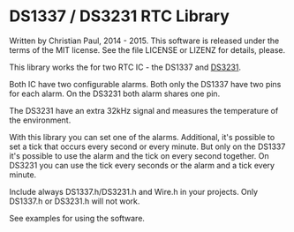 # DS1337 / DS3231 RTC Library

Written by Christian Paul, 2014 - 2015.
This software is released under the terms of the MIT license.
See the file LICENSE or LIZENZ for details, please.

This library works the for two RTC IC - the DS1337 and [DS3231](https://oberguru.net/elektronik/rtc/ds3231/ds3231.html). 

Both IC have two configurable alarms. Both only the DS1337 have two pins for each alarm. On the DS3231 both alarm shares one pin.

The DS3231 have an extra 32kHz signal and measures the temperature of the environment.

With this library you can set one of the alarms.
Additional, it's possible to set a tick that occurs every second or every minute. 
But only on the DS1337 it's possible to use the alarm and the tick on every second together. On DS3231 you can use the tick every seconds or the alarm and a tick every minute.

Include always DS1337.h/DS3231.h and Wire.h in your projects. Only DS1337.h or DS3231.h will not work.

See examples for using the software.


